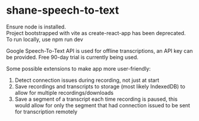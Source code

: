 # shane-speech-to-text

<p>Ensure node is installed.<br>
Project bootstrapped with vite as create-react-app has been deprecated.<br>
To run locally, use npm run dev</p>

Google Speech-To-Text API is used for offline transcriptions, an API key can be provided.
Free 90-day trial is currently being used.

Some possible extensions to make app more user-friendly:

1) Detect connection issues during recording, not just at start
2) Save recordings and transcripts to storage (most likely IndexedDB) to allow for multiple recordings/downloads
3) Save a segment of a transcript each time recording is paused, this would allow for only the segment that had
   connection issued to be sent for transcription remotely